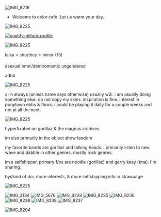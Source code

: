 ![IMG_8218](https://github.com/user-attachments/assets/53c5704c-3942-4152-8e36-7e02b5741334)

* Welcome to color cafe. Let us warm your day.

![IMG_8225](https://github.com/user-attachments/assets/9be36e8c-18b4-4f2c-95b6-fe4816c227a7)

[![spotify-github-profile](https://spotify-github-profile.kittinanx.com/api/view?uid=31xb2lsykes5hwpq7dutpl2ilhra&cover_image=true&theme=novatorem&show_offline=false&background_color=121212&interchange=true&bar_color=342e47&bar_color_cover=false)](https://github.com/kittinan/spotify-github-profile)

![IMG_8225](https://github.com/user-attachments/assets/059ec37f-02a7-4a87-ab1f-fc85a3cd03b6)

laika ⭐️ she/they ⭐️ minor (15)

asexual omni/demiromantic 
ungendered

adhd

![IMG_8225](https://github.com/user-attachments/assets/7a63145b-2880-4516-a787-8e645aea3ade)

c+h always (unless name says otherwise) 
usually w2i. i am usually doing something else. 
do not copy my skins. inspiration is fine.
interest in ponytown ebbs & flows. i could be playing it daily for a couple weeks and not at all the next. 

![IMG_8225](https://github.com/user-attachments/assets/22bcf791-89ad-4b3a-b296-02905bc4e23c)

hyperfixated on gorillaz & the magnus archives

im also primarily in the object show fandom

my favorite bands are gorillaz and talking heads. i primarily listen to new wave and dabble in other genres. mostly rock genres.

im a selfshipper. primary f/os are noodle (gorillaz) and gerry keay (tma). i'm sharing. 

byi/kind of dni, more interests, & more selfshipping info in strawpage

![IMG_8225](https://github.com/user-attachments/assets/6818e05f-67af-4ac7-bc81-ca9785535bed)

![IMG_3134](https://github.com/user-attachments/assets/dd94d86f-703f-43c6-a084-7a3b9f48f25a)
![IMG_5676](https://github.com/user-attachments/assets/3e7435f6-b25f-4623-9b3e-e9f74804a86e)
![IMG_8229](https://github.com/user-attachments/assets/58b9475f-12db-49b0-9b61-013e88ef9561)
![IMG_8235](https://github.com/user-attachments/assets/3dd32672-b639-4833-9554-6754849234b9)
![IMG_8236](https://github.com/user-attachments/assets/f8326218-b65c-48c4-9471-d0b9ea1bf3a8)
![IMG_8239](https://github.com/user-attachments/assets/dddbe850-cf2b-43a5-9fb4-e16edc5c166e)
![IMG_8238](https://github.com/user-attachments/assets/e8a2fe09-5d7b-45b1-a6c3-405e2a37e213)
![IMG_8237](https://github.com/user-attachments/assets/7761297b-5ad7-4863-a4d2-e22fddf966d4)


![IMG_8204](https://github.com/user-attachments/assets/7b6a122e-1740-47a4-ba2d-190c7dbefa4c)
